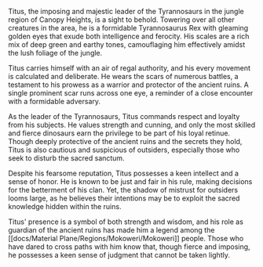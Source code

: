 Titus, the imposing and majestic leader of the Tyrannosaurs in the jungle region of Canopy Heights, is a sight to behold. Towering over all other creatures in the area, he is a formidable Tyrannosaurus Rex with gleaming golden eyes that exude both intelligence and ferocity. His scales are a rich mix of deep green and earthy tones, camouflaging him effectively amidst the lush foliage of the jungle.

Titus carries himself with an air of regal authority, and his every movement is calculated and deliberate. He wears the scars of numerous battles, a testament to his prowess as a warrior and protector of the ancient ruins. A single prominent scar runs across one eye, a reminder of a close encounter with a formidable adversary.

As the leader of the Tyrannosaurs, Titus commands respect and loyalty from his subjects. He values strength and cunning, and only the most skilled and fierce dinosaurs earn the privilege to be part of his loyal retinue. Though deeply protective of the ancient ruins and the secrets they hold, Titus is also cautious and suspicious of outsiders, especially those who seek to disturb the sacred sanctum.

Despite his fearsome reputation, Titus possesses a keen intellect and a sense of honor. He is known to be just and fair in his rule, making decisions for the betterment of his clan. Yet, the shadow of mistrust for outsiders looms large, as he believes their intentions may be to exploit the sacred knowledge hidden within the ruins.

Titus' presence is a symbol of both strength and wisdom, and his role as guardian of the ancient ruins has made him a legend among the [[docs/Material Plane/Regions/Mokoweri/Mokoweri]] people. Those who have dared to cross paths with him know that, though fierce and imposing, he possesses a keen sense of judgment that cannot be taken lightly.



